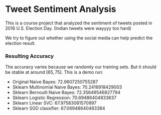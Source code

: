 # Tweet Sentiment Analysis

This is a course project that analyzed the sentiment of tweets posted in 2016 U.S. Election Day. (Indian tweets were wayyyy too hard)

We try to figure out whether using the social media can help predict the election result.

### Resulting Accuracy

The accuracy varies because we randomly our training sets. But it should be stable at around $[65, 75]$. This is a demo run:

- Original Naive Bayes: 72.9607250755287
- Sklearn Multinomial Naive Bayes: 70.2416918429003
- Sklearn Bernoulli Naive Bayes: 72.35649546827794
- Sklearn Logistic Regression: 70.69486404833837
- Sklearn Linear SVC: 67.97583081570997
- Sklearn SGD classifier: 67.06948640483384
